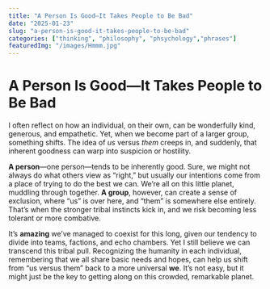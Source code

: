 ```yaml
---
title: "A Person Is Good—It Takes People to Be Bad"
date: "2025-01-23"
slug: "a-person-is-good-it-takes-people-to-be-bad"
categories: ["thinking", "philosophy", "phsychology","phrases"]
featuredImg: "/images/Hmmm.jpg"
---
```


# A Person Is Good—It Takes People to Be Bad

I often reflect on how an individual, on their own, can be wonderfully kind, generous, and empathetic. Yet, when we become part of a larger group, something shifts. The idea of *us* versus *them* creeps in, and suddenly, that inherent goodness can warp into suspicion or hostility.

**A person**—one person—tends to be inherently good. Sure, we might not always do what others view as “right,” but usually our intentions come from a place of trying to do the best we can. We’re all on this little planet, muddling through together. **A group**, however, can create a sense of exclusion, where “us” is over here, and “them” is somewhere else entirely. That’s when the stronger tribal instincts kick in, and we risk becoming less tolerant or more combative.

It’s **amazing** we’ve managed to coexist for this long, given our tendency to divide into teams, factions, and echo chambers. Yet I still believe we can transcend this tribal pull. Recognizing the humanity in each individual, remembering that we all share basic needs and hopes, can help us shift from “us versus them” back to a more universal **we**. It’s not easy, but it might just be the key to getting along on this crowded, remarkable planet.